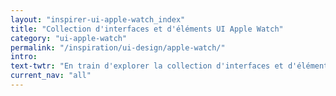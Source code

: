 ```yaml
---
layout: "inspirer-ui-apple-watch_index"
title: "Collection d'interfaces et d'éléments UI Apple Watch"
category: "ui-apple-watch"
permalink: "/inspiration/ui-design/apple-watch/"
intro:
text-twtr: "En train d'explorer la collection d'interfaces et d'éléments UI Apple Watch – @MagDuWebdesign"
current_nav: "all"
---
```

